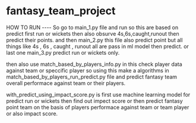 # fantasy_team_project

HOW TO RUN ---- 
So go to main_1.py file and run so this are based on predict first run or wickets then also obsurve 4s,6s,caught,runout then predict their points.
and then main_2.py this file also predict point but all things like 4s , 6s , caught , runout all are pass in ml model then predict. 
or last one main_3.py predict run or wickets only.

then also use match_based_by_players_info.py in this check player data against team or speccific player so using this make a algorithms in 
match_based_by_players_run_predict.py file and predict fantasy team overall performace against team or their players.

with_predict_using_impact_score.py is first use machine learning model for predict run or wickets then find out impect score or then predict fantasy point team on the basis of players performace against team or team player or also impact score.
